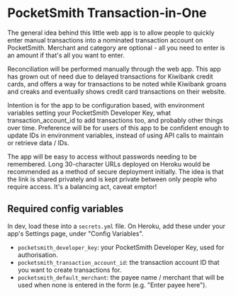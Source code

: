 # PocketSmith Transaction-in-One

The general idea behind this little web app is to allow people to quickly enter manual transactions into a nominated transaction account on PocketSmith. Merchant and category are optional - all you need to enter is an amount if that's all you want to enter.

Reconciliation will be performed manually through the web app. This app has grown out of need due to delayed transactions for Kiwibank credit cards, and offers a way for transactions to be noted while Kiwibank groans and creaks and eventually shows credit card transactions on their website.

Intention is for the app to be configuration based, with environment variables setting your PocketSmith Developer Key, what transaction_account_id to add transactions too, and probably other things over time. Preference will be for users of this app to be confident enough to update IDs in environment variables, instead of using API calls to maintain or retrieve data / IDs.

The app will be easy to access without passwords needing to be remembered. Long 30-character URLs deployed on Heroku would be recommended as a method of secure deployment initially. The idea is that the link is shared privately and is kept private between only people who require access. It's a balancing act, caveat emptor!

## Required config variables

In dev, load these into a `secrets.yml` file. On Heroku, add these under your app's Settings page, under "Config Variables".

- `pocketsmith_developer_key`: your PocketSmith Developer Key, used for authorisation.
- `pocketsmith_transaction_account_id`: the transaction account ID that you want to create transactions for.
- `pocketsmith_default_merchant`: the payee name / merchant that will be used when none is entered in the form (e.g. "Enter payee here").